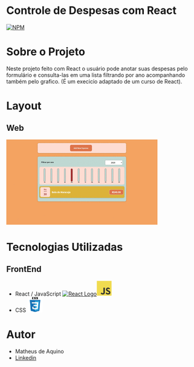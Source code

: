 # Controle de Despesas com React
[![NPM](http://img.shields.io/npm/l/react)](https://github.com/MatheusDeAquino/Controle-de-Despesas-com-React/blob/main/LICENSE)

# Sobre o Projeto
Neste projeto feito com React o usuário pode anotar suas despesas pelo formulário e consulta-las em uma lista filtrando por ano acompanhando também pelo grafico.
(É um execicio adaptado de um curso de React).

# Layout

## Web
![Web](https://github.com/MatheusDeAquino/Controle-de-Despesas-com-React/blob/main/Despesas%20react%20app%20Web%20view.gif)

# Tecnologias Utilizadas
## FrontEnd
- React / JavaScript <a href="https://pt-br.reactjs.org/" target="_blank"><img src="https://www.vectorlogo.zone/logos/reactjs/reactjs-icon.svg" wifth="40" height="40" alt="React Logo"></a><a href="https://developer.mozilla.org/en-US/docs/Web/JavaScript" target="_blank"><img src="https://raw.githubusercontent.com/devicons/devicon/master/icons/javascript/javascript-original.svg" alt="javascript" width="40" height="40" /></a>
- CSS <a href="https://www.w3schools.com/css/" target="_blank"><img src="https://raw.githubusercontent.com/devicons/devicon/master/icons/css3/css3-original-wordmark.svg" alt="css3 icon" width="40" height="40"></a>

# Autor
- Matheus de Aquino
- [Linkedin](https://www.linkedin.com/in/matheus-de-aquino/)
